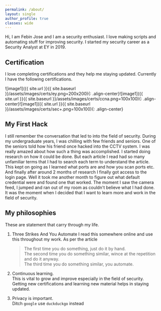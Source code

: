 ```yaml
---
permalink: /about/
layout: single
author_profile: true
classes: wide
---
```


Hi, I am Febin Jose and I am a security enthusiast. I love making scripts and automating stuff for improving security. I started my security career as a Security Analyst at EY in 2019. 

## Certification
I love completing certifications and they help me staying updated. Currently I have the following certifications.

![image1]({{ site.url }}{{ site.baseurl }}/assets/images/certs/ey.png=200x200){: .align-center}![image1]({{ site.url }}{{ site.baseurl }}/assets/images/certs/ccna.png=100x100){: .align-center}![image1]({{ site.url }}{{ site.baseurl }}/assets/images/certs/sec+.png=100x100){: .align-center}

## My First Hack
I still remember the conversation that led to into the field of security. During my undergraduate years, I was chilling with few friends and seniors. One of the seniors told how his friend once hacked into the CCTV system. I was really amazed about how such a thing was accomplished. I started doing research on how it could be done. But each article I read had so many unfamiliar terms that I had to search each term to understand the article. This kept on going as I learned what ports are and how you scan ports etc. And finally after around 2 months of research I finally got access to the login page. Well it took me another month to figure out what default credential were and found one that worked. The moment I saw the camera feed, I jumped and ran out of my room as couldn't believe what I had done. It was the moment when I decided that I want to learn more and work in the field of security.

## My philosophies
These are statement that carry through my life.

1. Three Strikes And You Automate
    I read this somewhere online and use this throughout my work. As per the article
    > The first time you do something, just do it by hand.  
    > The second time you do something similar, wince at the repetition and do it anyway.  
    > The third time you do something similar, you automate.  

2. Continuous learning.  
    This is vital to grow and improve especially in the field of security. Getting new certifications and learning new material helps in staying updated.
3. Privacy is important.  
    Ditch `google` use `duckduckgo` instead
